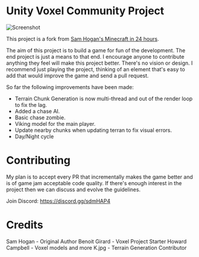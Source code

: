 # Unity Voxel Community Project

![Screenshot](./Assets/screenshot.png?raw=true)

This project is a fork from [Sam Hogan's Minecraft in 24 hours](https://youtu.be/Nj8gt_92c-M).

The aim of this project is to build a game for fun of the development. The end project is just a means
to that end. I encourage anyone to contribute anything they feel will make this project better. There's
no vision or design. I recommend just playing the project, thinking of an element that's easy to add
that would improve the game and send a pull request.

So far the following improvements have been made:

- Terrain Chunk Generation is now multi-thread and out of the render loop to fix the lag.
- Added a chase AI.
- Basic chase zombie.
- Viking model for the main player.
- Update nearby chunks when updating terran to fix visual errors.
- Day/Night cycle

# Contributing

My plan is to accept every PR that incrementally makes the game better and is of game jam acceptable code quality. If there's enough interest in the project then we can discuss and evolve the guidelines.

Join Discord: https://discord.gg/sdmHAP4

# Credits

Sam Hogan - Original Author
Benoit Girard - Voxel Project Starter
Howard Campbell - Voxel models and more
K.jpg - Terrain Generation Contributor
